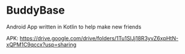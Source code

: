 # BuddyBase

Android App written in Kotlin to help make new friends

APK: https://drive.google.com/drive/folders/1Tu1SlJj18R3yvZ6xpHtN-xQPM1C9qccx?usp=sharing
